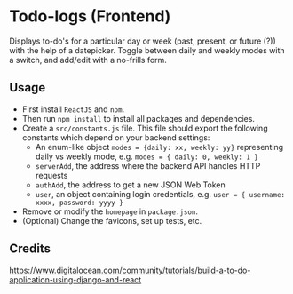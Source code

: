 # Todo-logs (Frontend)

Displays to-do's for a particular day or week (past, present, or future (?)) with the help of a datepicker. Toggle between daily and weekly modes with a switch, and add/edit with a no-frills form.

## Usage
* First install ``ReactJS`` and ``npm``.
* Then run ``npm install`` to install all packages and dependencies.
* Create a ``src/constants.js`` file. This file should export the following constants which depend on your backend settings:
    * An enum-like object ``modes = {daily: xx, weekly: yy}`` representing daily vs weekly mode, e.g. ``modes = { daily: 0, weekly: 1 }``
    * ``serverAdd``, the address where the backend API handles HTTP requests
    * ``authAdd``, the address to get a new JSON Web Token
    * ``user``, an object containing login credentials, e.g. ``user = { username: xxxx, password: yyyy }``
* Remove or modify the ``homepage`` in ``package.json``.
* (Optional) Change the favicons, set up tests, etc.

## Credits
<https://www.digitalocean.com/community/tutorials/build-a-to-do-application-using-django-and-react>